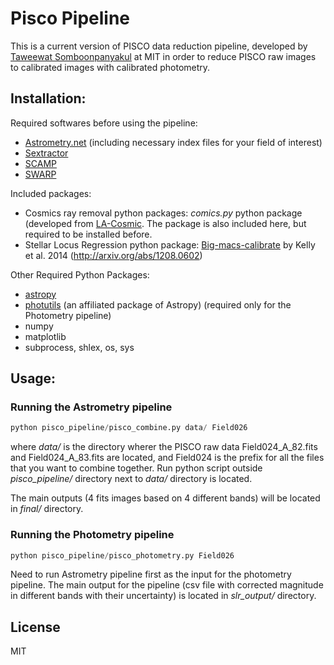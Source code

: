# Pisco Pipeline

This is a current version of PISCO data reduction pipeline, developed by [Taweewat Somboonpanyakul](http://leogulus.github.io/) at MIT in order to reduce PISCO raw images to calibrated images with calibrated photometry.

## Installation:

Required softwares before using the pipeline:
- [Astrometry.net](http://astrometry.net/use.html) (including necessary index files for your field of interest)
- [Sextractor](http://www.astromatic.net/software/sextractor)
- [SCAMP](https://www.astromatic.net/software/scamp)
- [SWARP](https://www.astromatic.net/software/swarp)

Included packages: 
- Cosmics ray removal python packages: *comics.py* python package (developed from [LA-Cosmic](http://www.astro.yale.edu/dokkum/lacosmic/). The package is also included here, but required to be installed before.
- Stellar Locus Regression python package: [Big-macs-calibrate](https://github.com/patkel/big-macs-calibrate) by Kelly et al. 2014 (http://arxiv.org/abs/1208.0602) 

Other Required Python Packages: 
- [astropy](www.astropy.org/)
- [photutils](https://photutils.readthedocs.io/) (an affiliated package of Astropy) (required only for the Photometry pipeline)
- numpy
- matplotlib
- subprocess, shlex, os, sys

## Usage:

### Running the Astrometry pipeline
```python
python pisco_pipeline/pisco_combine.py data/ Field026
```
where *data/* is the directory wherer the PISCO raw data Field024_A_82.fits and Field024_A_83.fits are located, and Field024 is the prefix for all the files that you want to combine together. Run python script outside *pisco_pipeline/* directory next to *data/* directory is located.

The main outputs (4 fits images based on 4 different bands) will be located in *final/* directory.

### Running the Photometry pipeline
```python
python pisco_pipeline/pisco_photometry.py Field026
```
Need to run Astrometry pipeline first as the input for the photometry pipeline. The main output for the pipeline (csv file with corrected magnitude in different bands with their uncertainty) is located in *slr_output/* directory.

## License

MIT
